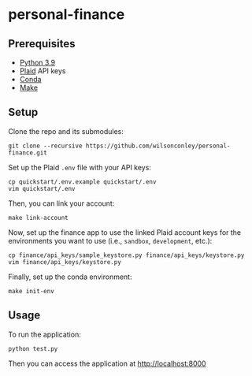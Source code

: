 # personal-finance

## Prerequisites

- [Python 3.9](https://www.python.org/downloads/release/python-390/)
- [Plaid](https://plaid.com/docs/) API keys
- [Conda](https://anaconda.org/anaconda/conda)
- [Make](https://www.gnu.org/software/make/)

## Setup

Clone the repo and its submodules:

```shell
git clone --recursive https://github.com/wilsonconley/personal-finance.git
```

Set up the Plaid `.env` file with your API keys:

```shell
cp quickstart/.env.example quickstart/.env
vim quickstart/.env
```

Then, you can link your account:

```shell
make link-account
```

Now, set up the finance app to use the linked Plaid account keys for the
environments you want to use (i.e., `sandbox`, `development`, etc.):

```shell
cp finance/api_keys/sample_keystore.py finance/api_keys/keystore.py
vim finance/api_keys/keystore.py
```

Finally, set up the conda environment:

```shell
make init-env
```

## Usage

To run the application:

```shell
python test.py
```

Then you can access the application at [http://localhost:8000](http://localhost:8000)
